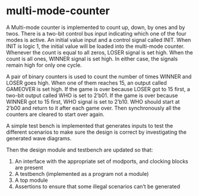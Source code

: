 # multi-mode-counter
A Multi-mode counter is implemented to count up, down, by ones and by twos.
There is a two-bit control bus input indicating which one of the four modes is active.
An initial value input and a control signal called INIT. When INIT is logic 1, the initial value will be loaded into the multi-mode counter.
Whenever the count is equal to all zeros, LOSER signal is set high. 
When the count is all ones, WINNER signal is set high.
In either case, the signals remain high for only one cycle.

A pair of binary counters is used to count the number of times WINNER and LOSER goes high.
When one of them reaches 15, an output called GAMEOVER is set high.
If the game is over because LOSER got to 15 first, a two-bit output called WHO is set to 2’b01.
If the game is over because WINNER got to 15 first, WHO signal is set to 2’b10. 
WHO should start at 2’b00 and return to it after each game over.
Then synchronously all the counters are cleared to start over again. 

A simple test bench is implemented that generates inputs to test the different scenarios to make sure the design is correct by investigating the generated wave diagrams.

Then the design module and testbench are updated so that:
1. An interface with the appropriate set of modports, and clocking blocks are present
2. A testbench (implemented as a program not a module)
3. A top module
4. Assertions to ensure that some illegal scenarios can’t be generated
